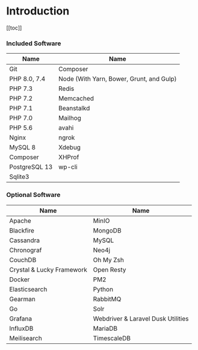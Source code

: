# Introduction

[[toc]]

### Included Software

 Name | Name 
------------ | -------------
Git | Composer
PHP 8.0, 7.4 | Node (With Yarn, Bower, Grunt, and Gulp)
PHP 7.3 | Redis
PHP 7.2 | Memcached
PHP 7.1 | Beanstalkd
PHP 7.0 | Mailhog
PHP 5.6 | avahi
Nginx | ngrok
MySQL 8 | Xdebug
Composer| XHProf
PostgreSQL 13 | wp-cli
Sqlite3 | 


### Optional Software

 Name | Name 
------------ | -------------
Apache | MinIO
Blackfire | MongoDB
Cassandra | MySQL
Chronograf | Neo4j
CouchDB | Oh My Zsh
Crystal & Lucky Framework | Open Resty
Docker | PM2
Elasticsearch | Python
Gearman | RabbitMQ
Go | Solr
Grafana | Webdriver & Laravel Dusk Utilities
InfluxDB | MariaDB
Meilisearch | TimescaleDB
